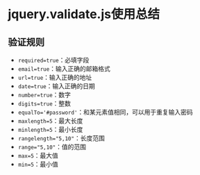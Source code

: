 # jquery.validate.js使用总结

## 验证规则

- `required=true`：必填字段
- `email=true`：输入正确的邮箱格式
- `url=true`：输入正确的地址
- `date=true`：输入正确的日期
- `number=true`：数字
- `digits=true`：整数
- `equalTo='#password'`：和某元素值相同，可以用于重复输入密码
- `maxlength=5`：最大长度
- `minlength=5`：最小长度
- `rangelength="5,10"`：长度范围
- `range="5,10"`：值的范围
- `max=5`：最大值
- `min=5`：最小值
